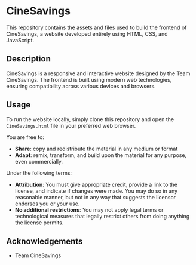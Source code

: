 # CineSavings

This repository contains the assets and files used to build the frontend of CineSavings, a website developed entirely using HTML, CSS, and JavaScript.

## Description

CineSavings is a responsive and interactive website designed by the Team CineSavings. The frontend is built using modern web technologies, ensuring compatibility across various devices and browsers.

## Usage

To run the website locally, simply clone this repository and open the `CineSavings.html` file in your preferred web browser.

You are free to:

- **Share**: copy and redistribute the material in any medium or format
- **Adapt**: remix, transform, and build upon the material for any purpose, even commercially.

Under the following terms:

- **Attribution**: You must give appropriate credit, provide a link to the license, and indicate if changes were made. You may do so in any reasonable manner, but not in any way that suggests the licensor endorses you or your use.
- **No additional restrictions**: You may not apply legal terms or technological measures that legally restrict others from doing anything the license permits.

## Acknowledgements

- Team CineSavings
